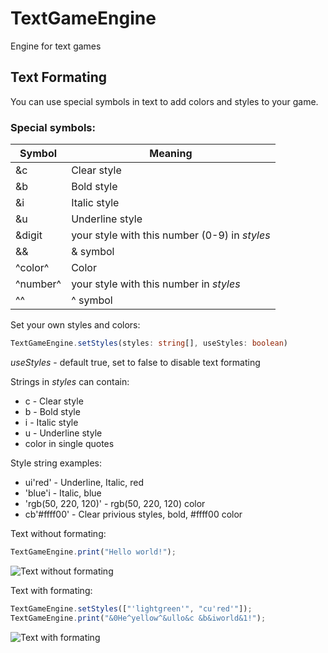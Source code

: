 # TextGameEngine
Engine for text games

## Text Formating
You can use special symbols in text to add colors and styles to your game.

### Special symbols:
Symbol   | Meaning
---------|------------
&c       | Clear style
&b       | Bold style
&i       | Italic style
&u       | Underline style
&digit   | your style with this number (0-9) in _styles_
&&       | & symbol
^color^  | Color
^number^ | your style with this number in _styles_
^^       | ^ symbol

Set your own styles and colors:
```ts
TextGameEngine.setStyles(styles: string[], useStyles: boolean)
```
_useStyles_ - default true, set to false to disable text formating

Strings in _styles_ can contain:
* c - Clear style
* b - Bold style
* i - Italic style
* u - Underline style
* color in single quotes

Style string examples:
* ui'red' - Underline, Italic, red
* 'blue'i - Italic, blue
* 'rgb(50, 220, 120)' - rgb(50, 220, 120) color
* cb'#ffff00' - Clear privious styles, bold, #ffff00 color

Text without formating:
```ts
TextGameEngine.print("Hello world!");
```
![Text without formating](url)

Text with formating:
```ts
TextGameEngine.setStyles(["'lightgreen'", "cu'red'"]);
TextGameEngine.print("&0He^yellow^&ullo&c &b&iworld&1!");
```

![Text with formating](url)
